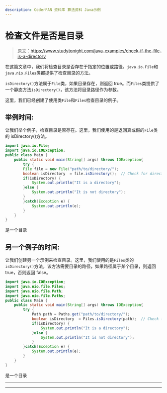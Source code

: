 ```yaml
---
description: CoderFAN 资料库 算法资料 Java示例
---
```


# 检查文件是否是目录

> 原文：<https://www.studytonight.com/java-examples/check-if-the-file-is-a-directory>

在这篇文章中，我们将检查目录是否存在于指定的位置或路径。`java.io.File`和`java.nio.Files`类都提供了检查目录的方法。

`isDirectory()`方法属于`File`类，如果目录存在，则返回 true。而`Files`类提供了一个静态方法`isDirectory()`，该方法将目录路径作为参数。

这里，我们已经创建了使用类`File`和`Files`检查目录的例子。

## 举例时间:

让我们举个例子，检查目录是否存在。这里，我们使用的是返回真或假的`File`类的 isDirectory()方法。

```java
import java.io.File;
import java.io.IOException;
public class Main {
	public static void main(String[] args) throws IOException{
		try {
		File file = new File("path/to/directory/");
        boolean isDirectory  = file.isDirectory();  // Check for directory
        if(isDirectory) {
        	System.out.println("It is a directory");
        }else {
        	System.out.println("It is not directory");
        }
		}catch(Exception e) {
			System.out.println(e);
		}
	}
}
```

是一个目录

## 另一个例子的时间:

让我们创建另一个示例来检查目录。这里，我们使用的是`Files`类的`isDirectory()`方法，该方法需要目录的路径，如果路径属于某个目录，则返回 true，否则返回 false。

```java
import java.io.IOException;
import java.nio.file.Files;
import java.nio.file.Path;
import java.nio.file.Paths;
public class Main {
	public static void main(String[] args) throws IOException{
		try {
			Path path = Paths.get("path/to/directory/");
			boolean isDirectory  = Files.isDirectory(path);  // Check for directory
			if(isDirectory) {
				System.out.println("It is a directory");
			}else {
				System.out.println("It is not directory");
			}
		}catch(Exception e) {
			System.out.println(e);
		}
	}
}
```

是一个目录

* * *

* * *